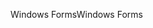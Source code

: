 <span data-ttu-id="dde3d-101">Windows Forms</span><span class="sxs-lookup"><span data-stu-id="dde3d-101">Windows Forms</span></span>